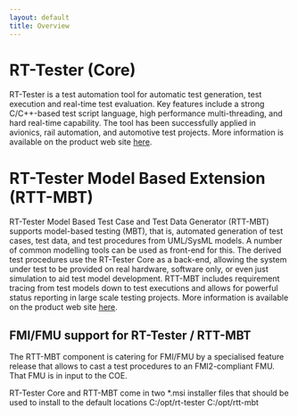 ```yaml
---
layout: default
title: Overview
---
```



# RT-Tester (Core)
RT-Tester is a test automation tool for automatic test generation, test
execution and real-time test evaluation. Key features include a strong
C/C++-based test script language, high performance multi-threading, and
hard real-time capability.
The tool has been successfully applied in avionics, rail automation, and
automotive test projects. 
More information is available on the product web site
[here](https://www.verified.de/products/rt-tester/).


# RT-Tester Model Based Extension (RTT-MBT)
RT-Tester Model Based Test Case and Test Data Generator (RTT-MBT) supports
model-based testing (MBT), that is, automated generation of test cases, test
data, and test procedures from UML/SysML models. A number of common modelling
tools can be used as front-end for this. 
The derived test procedures use the RT-Tester Core as a back-end, allowing the
system under test to be provided on real hardware, software only, or even
just simulation to aid test model development.
RTT-MBT includes requirement tracing from test models down to test executions
and allows for powerful status reporting in large scale testing projects.
More information is available on the product web site
[here](https://www.verified.de/products/model-based-testing/).


## FMI/FMU support for RT-Tester / RTT-MBT
The RTT-MBT component is catering for FMI/FMU by a specialised feature
release that allows to cast a test procedures to an FMI2-compliant FMU.
That FMU is in input to the COE.

RT-Tester Core and RTT-MBT come in two *.msi installer files that should be
used to install to the default locations
  C:/opt/rt-tester
  C:/opt/rtt-mbt

